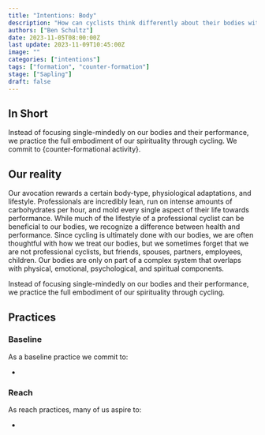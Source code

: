 ```yaml
---
title: "Intentions: Body"
description: "How can cyclists think differently about their bodies within a culture that is obsessed with watts per kilo, body image, food as fuel, and bodies as a less-than-deal machine?"
authors: ["Ben Schultz"]
date: 2023-11-05T08:00:00Z
last update: 2023-11-09T10:45:00Z
image: ""
categories: ["intentions"]
tags: ["formation", "counter-formation"]
stage: ["Sapling"]
draft: false
---
```


## In Short

Instead of focusing single-mindedly on our bodies and their performance, we practice the full embodiment of our spirituality through cycling. We commit to {counter-formational activity}.

## Our reality

Our avocation rewards a certain body-type, physiological adaptations, and lifestyle. Professionals are incredibly lean, run on intense amounts of carbohydrates per hour, and mold every single aspect of their life towards performance. While much of the lifestyle of a professional cyclist can be beneficial to our bodies, we recognize a difference between health and performance. Since cycling is ultimately done with our bodies, we are often thoughtful with how we treat our bodies, but we sometimes forget that we are not professional cyclists, but friends, spouses, partners, employees, children. Our bodies are only on part of a complex system that overlaps with physical, emotional, psychological, and spiritual components.

Instead of focusing single-mindedly on our bodies and their performance, we practice the full embodiment of our spirituality through cycling.

## Practices

### Baseline

As a baseline practice we commit to:

-

### Reach

As reach practices, many of us aspire to:

-
